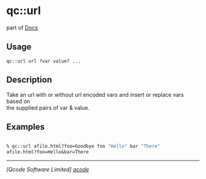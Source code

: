 qc::url
=======

part of [Docs](../index.md)

Usage
-----
`
        qc::url url ?var value? ...
    `

Description
-----------
Take an url with or without url encoded vars and insert or replace vars based on<br> 
        the supplied pairs of var & value.

Examples
--------
```tcl

% qc::url afile.html?foo=Goodbye foo "Hello" bar "There"
afile.html?foo=Hello&bar=There
```

----------------------------------
*[Qcode Software Limited] [qcode]*

[qcode]: http://www.qcode.co.uk "Qcode Software"